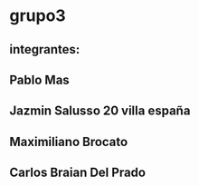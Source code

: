 # grupo3
## integrantes:
## Pablo Mas
## Jazmin Salusso 20 villa españa
## Maximiliano Brocato
## Carlos Braian Del Prado